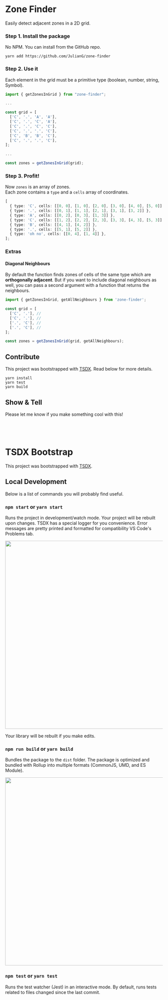 # Zone Finder

Easily detect adjacent zones in a 2D grid.

### Step 1. Install the package

No NPM. You can install from the GitHub repo.

```
yarn add https://github.com/JulianG/zone-finder
```

### Step 2. Use it

Each element in the grid must be a primitive type (boolean, number, string, Symbol).

```ts
import { getZonesInGrid } from "zone-finder";

...

const grid = [
  ['C', '.', 'A', 'A'],
  ['C', '.', 'C', 'A'],
  ['C', '.', 'C', 'C'],
  ['C', '.', '.', 'C'],
  ['C', 'B', 'B', 'C'],
  ['C', '.', '.', 'C'],
];

...

const zones = getZonesInGrid(grid);
```

### Step 3. Profit!

Now `zones` is an array of zones.  
Each zone contains a `type` and a `cells` array of coordinates.

```ts
[
  { type: 'C', cells: [[0, 0], [1, 0], [2, 0], [3, 0], [4, 0], [5, 0]] },
  { type: '.', cells: [[0, 1], [1, 1], [2, 1], [3, 1], [3, 2]] },
  { type: 'A', cells: [[0, 2], [0, 3], [1, 3]] },
  { type: 'C', cells: [[1, 2], [2, 2], [2, 3], [3, 3], [4, 3], [5, 3]] },
  { type: 'B', cells: [[4, 1], [4, 2]] },
  { type: '.', cells: [[5, 1], [5, 2]] },
  { type: 'oh no', cells: [[0, 4], [1, 4]] },
];
```

### Extras

#### Diagonal Neighbours

By default the function finds zones of cells of the same type which are **orthogonally adjacent**. But if you want to include diagonal neighbours as well, you can pass a second argument with a function that returns the neighbours.

```ts
import { getZonesInGrid, getAllNeighbours } from 'zone-finder';

const grid = [
  ['C', '.'], //
  ['C', '.'], //
  ['.', 'C'], //
  ['.', 'C'], //
];

const zones = getZonesInGrid(grid, getAllNeighbours);
```

## Contribute

This project was bootstrapped with [TSDX](https://github.com/jaredpalmer/tsdx). Read below for more details.

```
yarn install
yarn test
yarn build
```

## Show & Tell

Please let me know if you make something cool with this!

```




```

# TSDX Bootstrap

This project was bootstrapped with [TSDX](https://github.com/jaredpalmer/tsdx).

## Local Development

Below is a list of commands you will probably find useful.

### `npm start` or `yarn start`

Runs the project in development/watch mode. Your project will be rebuilt upon changes. TSDX has a special logger for you convenience. Error messages are pretty printed and formatted for compatibility VS Code's Problems tab.

<img src="https://user-images.githubusercontent.com/4060187/52168303-574d3a00-26f6-11e9-9f3b-71dbec9ebfcb.gif" width="600" />

Your library will be rebuilt if you make edits.

### `npm run build` or `yarn build`

Bundles the package to the `dist` folder.
The package is optimized and bundled with Rollup into multiple formats (CommonJS, UMD, and ES Module).

<img src="https://user-images.githubusercontent.com/4060187/52168322-a98e5b00-26f6-11e9-8cf6-222d716b75ef.gif" width="600" />

### `npm test` or `yarn test`

Runs the test watcher (Jest) in an interactive mode.
By default, runs tests related to files changed since the last commit.

